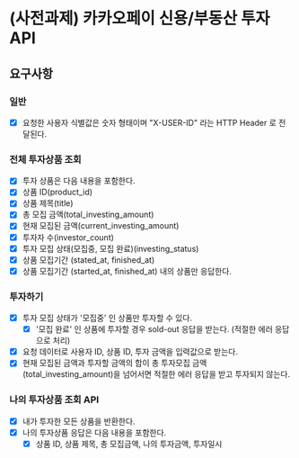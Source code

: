# (사전과제) 카카오페이 신용/부동산 투자 API

## 요구사항
### 일반
- [x] 요청한 사용자 식별값은 숫자 형태이며 "X-USER-ID" 라는 HTTP Header 로 전달된다.

### 전체 투자상품 조회
- [x] 투자 상품은 다음 내용을 포함한다.
 - [x] 상품 ID(product_id)
 - [x] 상품 제목(title)
 - [x] 총 모집 금액(total_investing_amount)
 - [x] 현재 모집된 금액(current_investing_amount)
 - [x] 투자자 수(investor_count)
 - [x] 투자 모집 상태(모집중, 모집 완료)(investing_status)
 - [x] 상품 모집기간 (stated_at, finished_at)
- [x] 상품 모집기간 (started_at, finished_at) 내의 상품만 응답한다.

### 투자하기
- [x] 투자 모집 상태가 '모집중' 인 상품만 투자할 수 있다.
    - [x] '모집 완료' 인 상품에 투자할 경우 sold-out 응답을 받는다. (적절한 에러 응답으로 처리)
- [x] 요청 데이터로 사용자 ID, 상품 ID, 투자 금액을 입력값으로 받는다.
- [x] 현재 모집된 금액과 투자할 금액의 합이 총 투자모집 금액(total_investing_amount)을 넘어서면 적절한 에러 응답을 받고 투자되지 않는다.

### 나의 투자상품 조회 API
- [x] 내가 투자한 모든 상품을 반환한다.
- [x] 나의 투자상품 응답은 다음 내용을 포함한다.
  - [x] 상품 ID, 상품 제목, 총 모집금액, 나의 투자금액, 투자일시
